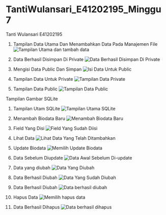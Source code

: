 # TantiWulansari_E41202195_Minggu7

Tanti Wulansari E41202195 

1. Tampilan Data Utama Dan Menambahkan Data Pada Manajemen File 
![Tampilan Utama dan tambah data](https://user-images.githubusercontent.com/75100232/138542453-0234143e-b1b7-48a2-b983-1bc0ab70f692.png)

2. Data Berhasil Disimpan Di Private
![Data Berhasil Disimpan Di Private](https://user-images.githubusercontent.com/75100232/138542839-434cafe7-26b8-4b62-93b9-5b72c1ce64e4.png)

3. Mengisi Data Public Dan Simpan
![Isi Data Untuk Public](https://user-images.githubusercontent.com/75100232/138542847-70fa5f7c-02dc-4c1d-952f-80a68edceb8b.png)

4. Tampilan Data Untuk Private
![Tampilan Data Private](https://user-images.githubusercontent.com/75100232/138542851-1b13e333-dbcd-4297-b605-5119674d82cd.png)

5. Tampilan Data Public
![Tampilan Data Public](https://user-images.githubusercontent.com/75100232/138542854-12b86ee5-a104-4e27-8d2b-246b9c99f975.png)

Tampilan Gambar SQLite

1. Tampilan Utam SQLite
![Tampilan Utama SQLite](https://user-images.githubusercontent.com/75100232/138542584-d4581b47-27f6-4c81-9221-f8646aef4b03.jpg)

2. Menambah Biodata Baru
![Menambah Biodata Baru](https://user-images.githubusercontent.com/75100232/138542603-fc2407e5-d6f1-400b-8e4a-b55c902b9657.jpg)

3. Field Yang Disi
![Field Yang Sudah Diisi](https://user-images.githubusercontent.com/75100232/138542626-b61295a1-739b-4d15-9cae-30030937ec4d.jpg)

4. Lihat Data
![Lihat Data Yang Telah Ditambahkan](https://user-images.githubusercontent.com/75100232/138542639-e7331e5e-9228-4caa-b2e6-3edcae8bdb20.jpg)

5. Update Biodata
![Memilih Update Biodata](https://user-images.githubusercontent.com/75100232/138542641-e7ccecd4-d05e-4ead-8d31-90037f7b8c47.jpg)

6. Data Sebelum Diupdate
![Data Awal Sebelum Di-update](https://user-images.githubusercontent.com/75100232/138542659-28db950d-d854-4114-a5a2-c4e4875105f1.jpg)

7. Data yang diubah
![Data Yang Diubah](https://user-images.githubusercontent.com/75100232/138542675-b89eea8e-f4d6-438f-a0c8-22e104975c99.jpg)

8. Data Berhasil Diubah
![Data Yang Sudah Diubah](https://user-images.githubusercontent.com/75100232/138542975-e1984ef6-40bf-4572-8e0b-167d8993c773.jpeg)

8. Data Berhasil Diubah
![Data berhasil diubah](https://user-images.githubusercontent.com/75100232/138542664-34756f96-b750-455c-8896-1dd89a46ef48.jpg)

9. Hapus Data
![Memilih hapus data](https://user-images.githubusercontent.com/75100232/138542692-c2b7cd7f-2a9d-48b2-a0e7-e4a42163a4f5.jpg)

10. Data Berhasil Dihapus
![Data berhasil dihapus](https://user-images.githubusercontent.com/75100232/138542698-fb4a6ffa-7d7b-4810-93ad-5e5fe407f392.jpg)



